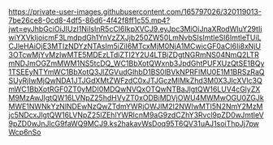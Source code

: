 https://private-user-images.githubusercontent.com/165797026/320119013-7be26ce8-0cd8-4df5-86d6-4f42f8ff1c55.mp4?jwt=eyJhbGciOiJIUzI1NiIsInR5cCI6IkpXVCJ9.eyJpc3MiOiJnaXRodWIuY29tIiwiYXVkIjoicmF3LmdpdGh1YnVzZXJjb250ZW50LmNvbSIsImtleSI6ImtleTUiLCJleHAiOjE3MTIzNDYzNTAsIm5iZiI6MTcxMjM0NjA1MCwicGF0aCI6Ii8xNjU3OTcwMjYvMzIwMTE5MDEzLTdiZTI2Y2U4LTBjZDgtNGRmNS04NmQ2LTRmNDJmOGZmMWM1NS5tcDQ_WC1BbXotQWxnb3JpdGhtPUFXUzQtSE1BQy1TSEEyNTYmWC1BbXotQ3JlZGVudGlhbD1BS0lBVkNPRFlMU0E1M1BRSzRaQSUyRjIwMjQwNDA1JTJGdXMtZWFzdC0xJTJGczMlMkZhd3M0X3JlcXVlc3QmWC1BbXotRGF0ZT0yMDI0MDQwNVQxOTQwNTBaJlgtQW16LUV4cGlyZXM9MzAwJlgtQW16LVNpZ25hdHVyZT0xODBiMDVjOWU4MWMwOGU0ZGJkMWE1NWNkYzNlNDEwNzQwZTdmYWRjOWJlM2I2NWIwMTI5N2NmY2MzMjc5NDcxJlgtQW16LVNpZ25lZEhlYWRlcnM9aG9zdCZhY3Rvcl9pZD0wJmtleV9pZD0wJnJlcG9faWQ9MCJ9.ks2hakavWsDoq95T6QV31uAJ1soiThpJj7pwWcp6nSo
